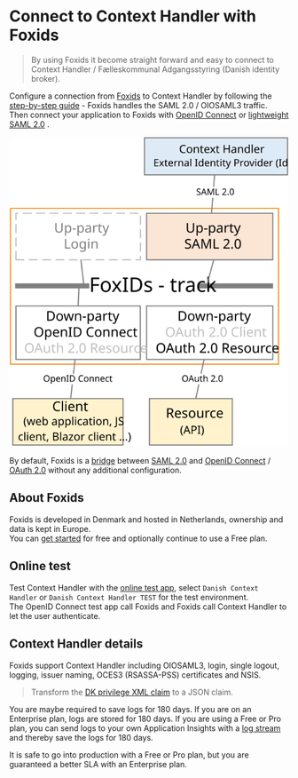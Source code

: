 # Connect to Context Handler with Foxids

> By using Foxids it become straight forward and easy to connect to Context Handler / F&aelig;lleskommunal Adgangsstyring (Danish identity broker).

Configure a connection from [Foxids](https://www.foxids.com) to Context Handler by following the [step-by-step guide](howto-saml-2.0-context-handler.md) - Foxids handles the SAML 2.0 / OIOSAML3 traffic.  
Then connect your application to Foxids with [OpenID Connect](app-reg-oidc.md) or [lightweight SAML 2.0](app-reg-saml-2.0.md) .

![Connect to Context Handler](images/how-to-context-handler.svg)

By default, Foxids is a [bridge](bridge.md) between [SAML 2.0](saml-2.0.md) and [OpenID Connect](oidc.md) / [OAuth 2.0](oauth-2.0.md) without any additional configuration. 

## About Foxids
Foxids is developed in Denmark and hosted in Netherlands, ownership and data is kept in Europe.  
You can [get started](https://www.foxids.com/action/createtenant) for free and optionally continue to use a Free plan.

## Online test
Test Context Handler with the <a href="https://aspnetcoreoidcallupsample.itfoxtec.com/auth/login" target="_blank">online test app</a>, select `Danish Context Handler` or `Danish Context Handler TEST` for the test environment.  
The OpenID Connect test app call Foxids and Foxids call Context Handler to let the user authenticate.

## Context Handler details
Foxids support Context Handler including OIOSAML3, login, single logout, logging, issuer naming, OCES3 (RSASSA-PSS) certificates and NSIS.

> Transform the [DK privilege XML claim](claim-transform-dk-privilege.md) to a JSON claim.

You are maybe required to save logs for 180 days. If you are on an Enterprise plan, logs are stored for 180 days. If you are using a Free or Pro plan, you can send logs to your own Application Insights with a [log stream](logging.md#log-stream) and thereby save the logs for 180 days.

It is safe to go into production with a Free or Pro plan, but you are guaranteed a better SLA with an Enterprise plan.